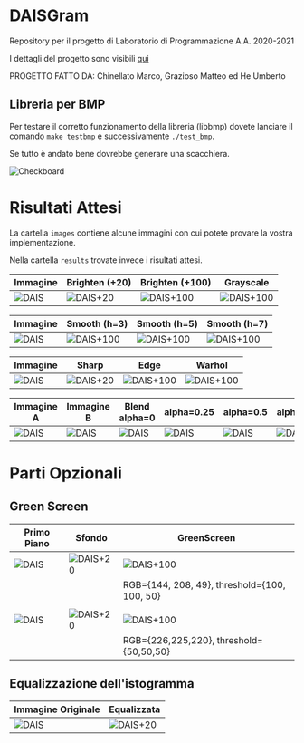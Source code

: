 # DAISGram
Repository per il progetto di Laboratorio di Programmazione A.A. 2020-2021

I dettagli del progetto sono visibili [qui](https://docs.google.com/document/d/1G9mSJaCNfDTd1uzwQlgYWjXfUNXsz7EzLuoDCranRHU/edit#)

PROGETTO FATTO DA: Chinellato Marco, Grazioso Matteo ed He Umberto


## Libreria per BMP
Per testare il corretto funzionamento della libreria (libbmp) dovete lanciare il comando `make testbmp` e successivamente `./test_bmp`.

Se tutto è andato bene dovrebbe generare una scacchiera.

![Checkboard](https://github.com/xwasco/DAISGram_20_21/blob/main/checkboard.bmp)

# Risultati Attesi
La cartella `images` contiene alcune immagini con cui potete provare la vostra implementazione.

Nella cartella `results` trovate invece i risultati attesi.

Immagine | Brighten (+20) | Brighten (+100) | Grayscale
------------ | ------------- | ------------- |-------------
![DAIS](https://github.com/xwasco/DAISGram_20_21/blob/main/images/dais.bmp) | ![DAIS+20](https://github.com/xwasco/DAISGram_20_21/blob/main/results/dais_brighten_20.bmp) | ![DAIS+100](https://github.com/xwasco/DAISGram_20_21/blob/main/results/dais_brighten_100.bmp) | ![DAIS+100](https://github.com/xwasco/DAISGram_20_21/blob/main/results/dais_gray.bmp) 

Immagine | Smooth (h=3) | Smooth (h=5) | Smooth (h=7)
------------ | ------------- | ------------- | ------------- 
![DAIS](https://github.com/xwasco/DAISGram_20_21/blob/main/images/dais.bmp) | ![DAIS+100](https://github.com/xwasco/DAISGram_20_21/blob/main/results/dais_smooth_3.bmp) | ![DAIS+100](https://github.com/xwasco/DAISGram_20_21/blob/main/results/dais_smooth_5.bmp) | ![DAIS+100](https://github.com/xwasco/DAISGram_20_21/blob/main/results/dais_smooth_7.bmp) 

Immagine | Sharp | Edge | Warhol
------------ | ------------- | ------------- | ------------- 
![DAIS](https://github.com/xwasco/DAISGram_20_21/blob/main/images/dais.bmp) | ![DAIS+20](https://github.com/xwasco/DAISGram_20_21/blob/main/results/dais_sharp.bmp) | ![DAIS+100](https://github.com/xwasco/DAISGram_20_21/blob/main/results/dais_edge.bmp) | ![DAIS+100](https://github.com/xwasco/DAISGram_20_21/blob/main/results/dais_warhol.bmp) | 

Immagine A | Immagine B | Blend alpha=0 | alpha=0.25 | alpha=0.5 | alpha=0.75 | alpha=1.00
------------ | ------------- | ------------- | ------------- | ------------- | ------------- | ------------- 
![DAIS](https://github.com/xwasco/DAISGram_20_21/blob/main/images/blend/blend_a.bmp) | ![DAIS](https://github.com/xwasco/DAISGram_20_21/blob/main/images/blend/blend_b.bmp) | ![DAIS](https://github.com/xwasco/DAISGram_20_21/blob/main/results/blend/blend_0.00.bmp) | ![DAIS](https://github.com/xwasco/DAISGram_20_21/blob/main/results/blend/blend_0.25.bmp) | ![DAIS](https://github.com/xwasco/DAISGram_20_21/blob/main/results/blend/blend_0.50.bmp) | ![DAIS](https://github.com/xwasco/DAISGram_20_21/blob/main/results/blend/blend_0.75.bmp) | ![DAIS](https://github.com/xwasco/DAISGram_20_21/blob/main/results/blend/blend_1.00.bmp) 

# Parti Opzionali
## Green Screen
Primo Piano | Sfondo | GreenScreen
------------ | ------------- | -------------
![DAIS](https://github.com/xwasco/DAISGram_20_21/blob/main/images/greenscreen/gs_2.bmp) | ![DAIS+20](https://github.com/xwasco/DAISGram_20_21/blob/main/images/greenscreen/gs_2_bkg.bmp) | ![DAIS+100](https://github.com/xwasco/DAISGram_20_21/blob/main/results/greenscreen/dais_matrix.bmp)
 | | | RGB={144, 208, 49}, threshold={100, 100, 50}
 |  |  | 
![DAIS](https://github.com/xwasco/DAISGram_20_21/blob/main/images/greenscreen/gs_4.bmp) | ![DAIS+20](https://github.com/xwasco/DAISGram_20_21/blob/main/images/greenscreen/gs_4_bkg.bmp) | ![DAIS+100](https://github.com/xwasco/DAISGram_20_21/blob/main/results/greenscreen/seba_flower.bmp)
 | | | RGB={226,225,220}, threshold={50,50,50}
 
 ## Equalizzazione dell'istogramma
 Immagine Originale | Equalizzata
------------ | -------------
![DAIS](https://github.com/xwasco/DAISGram_20_21/blob/main/images/fullmoon.bmp) | ![DAIS+20](https://github.com/xwasco/DAISGram_20_21/blob/main/results/fullmoon_equalize.bmp)
